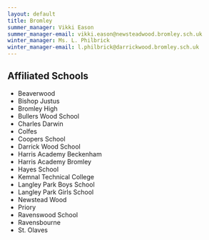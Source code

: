 ```yaml
---
layout: default
title: Bromley
summer_manager: Vikki Eason
summer_manager-email: vikki.eason@newsteadwood.bromley.sch.uk
winter_manager: Ms. L. Philbrick
winter_manager-email: l.philbrick@darrickwood.bromley.sch.uk
---
```


## Affiliated Schools

- Beaverwood
- Bishop Justus
- Bromley High
- Bullers Wood School
- Charles Darwin
- Colfes
- Coopers School
- Darrick Wood School
- Harris Academy Beckenham
- Harris Academy Bromley
- Hayes School
- Kemnal Technical College
- Langley Park Boys School
- Langley Park Girls School
- Newstead Wood
- Priory
- Ravenswood School
- Ravensbourne
- St. Olaves